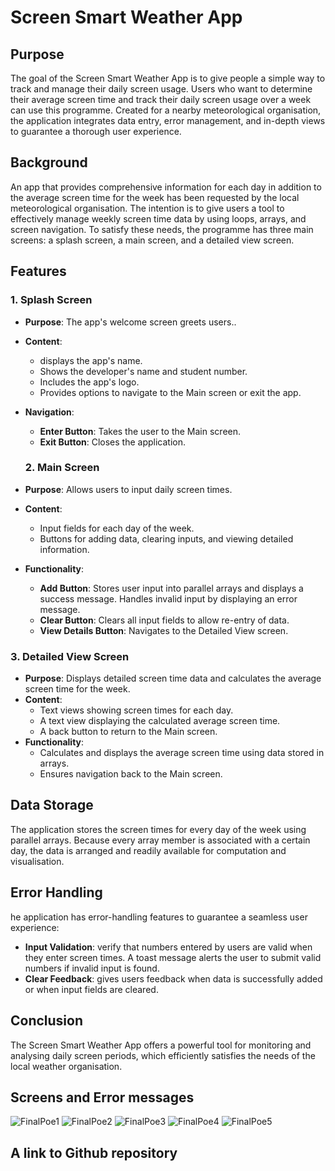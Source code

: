 # Screen Smart Weather App


## Purpose

The goal of the Screen Smart Weather App is to give people a simple way to track and manage their daily screen usage. Users who want to determine their average screen time and track their daily screen usage over a week can use this programme. Created for a nearby meteorological organisation, the application integrates data entry, error management, and in-depth views to guarantee a thorough user experience.


## Background

An app that provides comprehensive information for each day in addition to the average screen time for the week has been requested by the local meteorological organisation. The intention is to give users a tool to effectively manage weekly screen time data by using loops, arrays, and screen navigation. To satisfy these needs, the programme has three main screens: a splash screen, a main screen, and a detailed view screen.


## Features

### 1. Splash Screen

- **Purpose**: The app's welcome screen greets users..
- **Content**:
  - displays the app's name.
  - Shows the developer's name and student number.
  - Includes the app's logo.
  - Provides options to navigate to the Main screen or exit the app.
- **Navigation**:
  - **Enter Button**: Takes the user to the Main screen.
  - **Exit Button**: Closes the application.
 
  ### 2. Main Screen
- **Purpose**: Allows users to input daily screen times.
- **Content**:
  - Input fields for each day of the week.
  - Buttons for adding data, clearing inputs, and viewing detailed information.
- **Functionality**:
  - **Add Button**: Stores user input into parallel arrays and displays a success message. Handles invalid input by displaying an error message.
  - **Clear Button**: Clears all input fields to allow re-entry of data.
  - **View Details Button**: Navigates to the Detailed View screen.

### 3. Detailed View Screen
- **Purpose**: Displays detailed screen time data and calculates the average screen time for the week.
- **Content**:
  - Text views showing screen times for each day.
  - A text view displaying the calculated average screen time.
  - A back button to return to the Main screen.
- **Functionality**:
  - Calculates and displays the average screen time using data stored in arrays.
  - Ensures navigation back to the Main screen.

## Data Storage
The application stores the screen times for every day of the week using parallel arrays. Because every array member is associated with a certain day, the data is arranged and readily available for computation and visualisation.

## Error Handling
he application has error-handling features to guarantee a seamless user experience:
- **Input Validation**: verify that numbers entered by users are valid when they enter screen times. A toast message alerts the user to submit valid numbers if invalid input is found.
- **Clear Feedback**: gives users feedback when data is successfully added or when input fields are cleared.

## Conclusion
The Screen Smart Weather App offers a powerful tool for monitoring and analysing daily screen periods, which efficiently satisfies the needs of the local weather organisation.


## Screens and Error messages

![FinalPoe1](https://github.com/CingimisoFodo/weatherApp/assets/128706433/03c85974-891b-4c7e-9d1c-d2305978243b)
![FinalPoe2](https://github.com/CingimisoFodo/weatherApp/assets/128706433/9bb712c5-c248-4b9c-bf56-00bdfee51d90)
![FinalPoe3](https://github.com/CingimisoFodo/weatherApp/assets/128706433/2dd94c38-f7ef-4938-8205-6a2a12f1c61b)
![FinalPoe4](https://github.com/CingimisoFodo/weatherApp/assets/128706433/78229efc-8503-446b-8ab7-d1e381873255)
![FinalPoe5](https://github.com/CingimisoFodo/weatherApp/assets/128706433/1632df22-92b5-4b67-b190-840e734ee2aa)


## A link to Github repository
